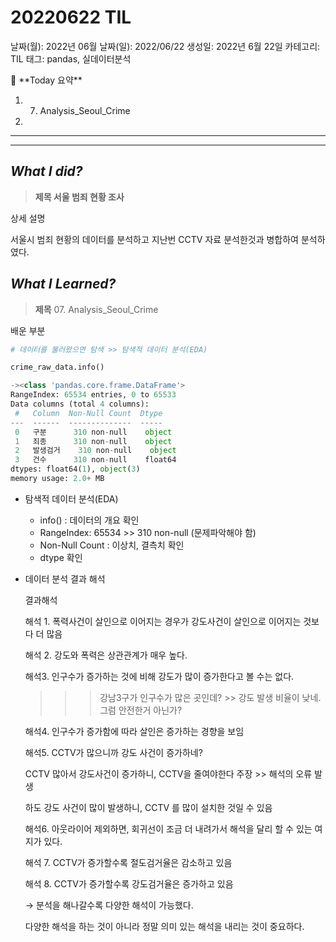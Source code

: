 # 20220622 TIL

날짜(월): 2022년 06월
날짜(일): 2022/06/22
생성일: 2022년 6월 22일
카테고리: TIL
태그: pandas, 실데이터분석

<aside>
🌟 **Today 요약**

1. 07. Analysis_Seoul_Crime
2. 

---

---

</aside>

## *What I did?*

> **제목 서울 범죄 현황 조사**
> 

상세 설명 

서울시 범죄 현황의 데이터를 분석하고 지난번 CCTV 자료 분석한것과 병합하여 분석하였다.

## *What I Learned?*

> **제목**  07. Analysis_Seoul_Crime
> 

배운 부분

```python
# 데이터를 불러왔으면 탐색 >> 탐색적 데이터 분석(EDA)

crime_raw_data.info()

-><class 'pandas.core.frame.DataFrame'>
RangeIndex: 65534 entries, 0 to 65533
Data columns (total 4 columns):
 #   Column  Non-Null Count  Dtype  
---  ------  --------------  -----  
 0   구분      310 non-null    object 
 1   죄종      310 non-null    object 
 2   발생검거    310 non-null    object 
 3   건수      310 non-null    float64
dtypes: float64(1), object(3)
memory usage: 2.0+ MB
```

- 탐색적 데이터 분석(EDA)
    - info() : 데이터의 개요 확인
    - RangeIndex: 65534 >> 310 non-null (문제파악해야 함)
    - Non-Null Count : 이상치, 결측치 확인
    - dtype 확인

- 데이터 분석 결과 해석
    
    결과해석
    
    해석 1. 폭력사건이 살인으로 이어지는 경우가 강도사건이 살인으로 이어지는 것보다 더 많음
    
    해석 2. 강도와 폭력은 상관관계가 매우 높다.
    
    해석3. 인구수가 증가하는 것에 비해 강도가 많이 증가한다고 볼 수는 없다.
    
    >>> 강남3구가 인구수가 많은 곳인데? >> 강도 발생 비율이 낮네. 그럼 안전한거 아닌가?
    
    해석4. 인구수가 증가함에 따라 살인은 증가하는 경향을 보임
    
    해석5. CCTV가 많으니까 강도 사건이 증가하네?
    
    CCTV 많아서 강도사건이 증가하니, CCTV을 줄여야한다 주장 >> 해석의 오류 발생
    
    하도 강도 사건이 많이 발생하니, CCTV 를 많이 설치한 것일 수 있음
    
    해석6. 아웃라이어 제외하면, 회귀선이 조금 더 내려가서 해석을 달리 할 수 있는 여지가 있다.
    
    해석 7. CCTV가 증가할수록 절도검거율은 감소하고 있음
    
    해석 8. CCTV가 증가할수록 강도검거율은 증가하고 있음
    
    → 분석을 해나갈수록 다양한 해석이 가능했다.
    
    다양한 해석을 하는 것이 아니라 정말 의미 있는 해석을 내리는 것이 중요하다.